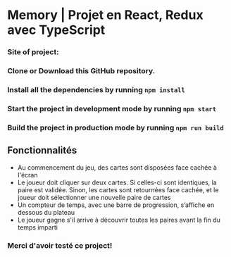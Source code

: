 # Memory | Projet en React, Redux avec TypeScript

### Site of project: 

### Clone or Download this GitHub repository.

### Install all the dependencies by running `npm install`
### Start the project in development mode by running `npm start`
### Build the project in production mode by running `npm run build`

## Fonctionnalités
  - Au commencement du jeu, des cartes sont disposées face cachée à l'écran
  - Le joueur doit cliquer sur deux cartes. Si celles-ci sont identiques, la paire est validée. Sinon, les cartes sont retournées face cachée, et le joueur doit sélectionner une nouvelle paire de cartes
  - Un compteur de temps, avec une barre de progression, s’affiche en dessous du plateau
  - Le joueur gagne s'il arrive à découvrir toutes les paires avant la fin du temps imparti

### Merci d'avoir testé ce project!